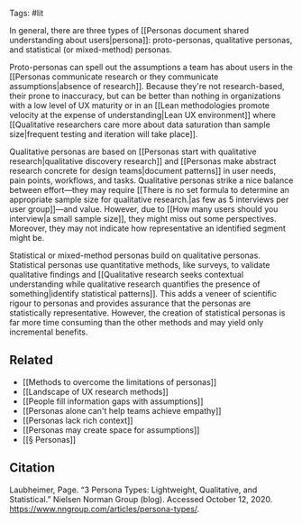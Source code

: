 Tags: #lit

In general, there are three types of [[Personas document shared understanding about users|persona]]: proto-personas, qualitative personas, and statistical (or mixed-method) personas. 

Proto-personas can spell out the assumptions a team has about users in the [[Personas communicate research or they communicate assumptions|absence of research]]. Because they're not research-based, their prone to inaccuracy, but can be better than nothing in organizations with a low level of UX maturity or in an [[Lean methodologies promote velocity at the expense of understanding|Lean UX environment]] where [[Qualitative researchers care more about data saturation than sample size|frequent testing and iteration will take place]].

Qualitative personas are based on [[Personas start with qualitative research|qualitative discovery research]] and [[Personas make abstract research concrete for design teams|document patterns]] in user needs, pain points, workflows, and tasks. Qualitative personas strike a nice balance between effort—they may require [[There is no set formula to determine an appropriate sample size for qualitative research.|as few as 5 interviews per user group]]—and value. However, due to [[How many users should you interview|a small sample size]], they might miss out some perspectives. Moreover, they may not indicate how representative an identified segment might be. 

Statistical or mixed-method personas build on qualitative personas. Statistical personas use quantitative methods, like surveys, to validate qualitative findings and [[Qualitative research seeks contextual understanding while qualitative research quantifies the presence of something|identify statistical patterns]]. This adds a veneer of scientific rigour to personas and provides assurance that the personas are statistically representative. However, the creation of statistical personas is far more time consuming than the other methods and may yield only incremental benefits. 

## Related
- [[Methods to overcome the limitations of personas]]
- [[Landscape of UX research methods]]
- [[People fill information gaps with assumptions]]
- [[Personas alone can't help teams achieve empathy]]
- [[Personas lack rich context]]
- [[Personas may create space for assumptions]]
- [[§ Personas]]


## Citation
Laubheimer, Page. “3 Persona Types: Lightweight, Qualitative, and Statistical.” Nielsen Norman Group (blog). Accessed October 12, 2020. https://www.nngroup.com/articles/persona-types/.

